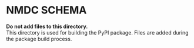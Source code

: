 # NMDC SCHEMA
**Do not add files to this directory.**  
This directory is used for building the PyPI package. Files are added during the package build process.
